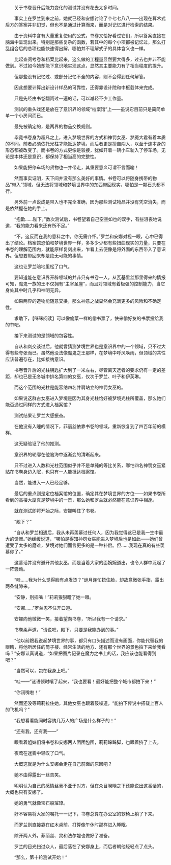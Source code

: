 　　关于书卷晋升后能力变化的测试并没有花去太多时间。

　　事实上在罗兰到来之前，她就已经和安娜讨论了个七七八八——出现在算术式后方的答案并非幻觉，但也不是通过计算而来，而是对记忆进行检索的结果。

　　由于资料中含有大量重复使用的公式，书卷又恰好看过它们，所以答案直接在脑海中呈现出来。特别是那些复杂的函数，若其中的每个小项都被记忆过，那么打乱组合后的总项也能快速得出解，哪怕并不理解式子的具体含义也一样。

　　比起查阅考卷和档案比起来，这么做的工程量显然要大得多，过去也并非不能做到。不过如今她却能下意识地实现这点，显然其主要能力有了相当程度的提升。

　　但那些没有记忆过、或部分记忆不全的内容，则不会得到任何解答。

　　因此想要计算出新设计样品的可靠性，还得靠设计院和中枢载体来完成。

　　只是先经由书卷翻阅过一遍的话，可以减轻不少工作量。

　　测试的重头戏还是放在了意识界的领域“档案馆”上——虽说它目前只是简简单单一个小房间而已。

　　最先被确定的，是两界的物品交换规则。

　　毕竟书卷身为超凡之上，进入梦境世界的方式和神罚女巫、梦魇大君有着本质的不同。前者必须依托光柱才能抵达梦境，而后者更是擅自闯入，以至于连本身的形态都被改变了。而书卷的方式更像是驳接，犹如开着一辆小车驶入了停车场，无论是本体还是意识，都保持了相当高的完整性。

　　如果能把停车场的货物也一并带走，其重要意义可谓不言而喻！

　　然而事实证明，天下间并没有那么美好的事情。书卷可以将随身携带的物品“带入”领域，但无法将领域和梦境世界中的东西带回现实，哪怕是一颗石头都不行。

　　另外前一点说成是带入也不完全准确，因为那些测试物品并没有凭空消失，而是依然握在她的手上。

　　“抱歉……陛下。”数次测试后，书卷望着自己空空如也的双手，有些沮丧地说道，“我的能力看来还有所不足。”

　　“不，这反而在我的意料之中，你无需介怀。”罗兰和安娜对视一眼，心中已得出了结论。档案馆恐怕和梦境世界一样，多多少少都有些扭曲现实的力量，只要在书卷的理解范围内，就能原样复刻出来，乍看上去便像是将外面的东西带入了意识界。但想要带回来却是绝无可能的事情。

　　这也让罗兰暗地里松了口气。

　　要知道能在意识界开辟领域的并非只有书卷一人。从瓦基里丝那里得来的情报可知，魔鬼一族的王不仅拥有“主宰圣座”，而且对领域有着极强的控制能力，当它身处其中时几乎和神明无异。

　　如果两界的造物能随意交换，那么神意之战显然会充满更多的风险和不确定性。

　　求助下，【咪咪阅读】可以像偷菜一样的偷书票了，快来偷好友的书票投给我的书吧。

　　接下来测试的是领域的包容性。

　　自从和岚交谈过后，他就曾猜测梦境世界也是意识界中的一个领域，只不过大得有些夸张而已。虽然他没法像魔鬼之王那样，在梦境中呼风唤雨，但领域的共性应该普遍存在，比如接纳意识。

　　书卷晋升后的光柱钥匙扩大到了一米左右，尽管离天选者的要求仍有一定的差距，却也已是无冬城中排名第四的女巫，仅次于罗兰、叶子和伊芙琳。

　　而这个范围的光柱是能容纳四名并肩站立的神罚女巫的。

　　如果说这群古女巫进入梦境是因为其身光柱恰好被梦境光柱所覆盖，那么她们能否通过同样的方式进入档案馆？

　　测试结果让罗兰大感振奋。

　　在他没有入睡的情况下，菲丽丝依靠书卷的领域，重新恢复到了四百年前的模样。

　　这无疑验证了他的推测。

　　意识界的轮廓在他脑海中逐渐变的清晰起来。

　　只不过进入人数和光柱范围似乎并不是单纯的等比关系，哪怕四名神罚女巫紧贴在书卷身边入眠，也只有一人能抵达档案馆。

　　当然，能进入一人已经足够。

　　最后的重点则是定位档案馆的位置，确定其在梦境世界的方位——如果书卷所看到的高楼大厦真是梦境中的一景，那么她和罗兰就必然能在意识界中相逢。

　　就在测试即将开始之际，安娜叫住了书卷。

　　“殿下？”

　　“自从和罗兰相遇后，我从未再羡慕过任何人，因为我觉得这已是我一生中最大的馈赠。”她缓缓说道，“哪怕是得知神罚女巫能进入梦境后也是如此——她们曾遭受了太多的磨难，梦境对她们而言更多的是一种补偿。但……我现在真的有些羡慕你了。”

　　这番话并没有避开其他女巫，而是当着大家的面婉婉道出，也令人群中泛起了一阵骚动。

　　“哇……我为什么觉得脸有点发烫？”谜月连忙捂住脸，却故意微张手指，露出两条缝隙来。

　　“安静，别插嘴！”莉莉狠狠瞪了她一眼。

　　“安娜……”罗兰忍不住开口道。

　　安娜向他微微一笑，接着望向书卷，“所以我有一个请求。”

　　书卷柔声道，“请说吧，殿下，只要是我能办到的事。”

　　“他以前跟我说起梦境世界的事，都只有口头描述而没有画面，你能代替我的眼睛，将他所居住的筒子楼、经常生活的地方、还有那个世界的景色拍下来给我看吗？”安娜认真说道，“如果把图片记录在魔力之书上的话，我应该也能看得到吧？”

　　“当然可以，包在我身上吧。”

　　“哇——”谜语顿时嚷了起来，“我也要看！最好能把整个城市都拍下来！”

　　“你闭嘴啦！”

　　然而还没等莉莉拉住她，其他女巫也跟着鼓噪道，“能拍下传说中搭载上百人的飞机吗？”

　　“我想看看能同时容纳几万人的广场是什么样子的！”

　　“还有我，还有我——”

　　眼看着姐妹们将书卷和安娜两人团团包围，莉莉跺跺脚，也跟着挤了上去。

　　夜莺在迷雾中轻叹了口气。

　　大概这就是为什么安娜会走在自己前面的原因吧？

　　她不由得露出一丝苦笑。

　　明明认为自己的感情丝毫不亚于对方，但在众目睽睽之下还能说出这番话的，大概也只有安娜了。

　　她的勇气就像宝石般璀璨。

　　好不容易将大家的嘱托一一记下，书卷总算在办公室的软椅上躺了下来。

　　而罗兰则直接靠在红木桌前，打算像午休时那样进入睡眠。

　　除开两人外，菲丽丝、灵和法尔媞也做好了准备。

　　罗兰的目光扫过众人，最后落在了安娜身上，而后者朝他轻轻点了点头。

　　“那么，第十轮测试开始！”
